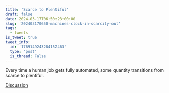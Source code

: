 ```yaml
---
title: 'Scarce to Plentiful'
draft: false
date: 2024-03-17T06:50:23+00:00
slug: '202403170650-machines-clock-in-scarcity-out'
tags:
  - tweets
is_tweet: true
tweet_info:
  id: '1769149243284152463'
  type: 'post'
  is_thread: False
---
```




Every time a human job gets fully automated, some quantity transitions from scarce to plentiful.

[Discussion](https://x.com/sytelus/status/1769149243284152463)
